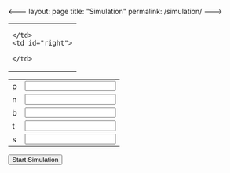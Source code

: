 <---
layout: page
title: "Simulation"
permalink: /simulation/
--->

<table>
  <tbody>
    <td>
      
    </td>
    <td id="right">
    
    </td>
  </tbody>
</table>


<form id="form" action="http://localhost:8000/graphs/" method="get">
<input type="hidden" name="present" value="1">
  
<table border="0">
<tbody>
  <tr>
    <td nowrap="nowrap">p</td>
    <td><input value="" id="mean" name="p"></td>
  </tr>
  <tr>
    <td nowrap="nowrap">n</td>
    <td><input value="" id="number of trials" name="n"></td>
  </tr>
  <tr>
    <td nowrap="nowrap">b</td>
    <td><input value="" id="size of bins" name="b"></td>
  </tr>
  <tr>
    <td nowrap="nowrap">t</td>
    <td><input value="" id="size of trials" name="t"></td>
  </tr>
  <tr>
    <td nowrap="nowrap">s</td>
    <td><input value="" name="s"></td>
  </tr>
</tbody>
</table>

<input type="submit" value="Start Simulation" >

</form>

<script>
  var f = document.getElementById("form");
  f.onsubmit=SubmitForm;
  function SubmitForm(event){
  var url = f.action;
  var data = (fetch(url, {
          method:"POST", 
          body: new FormData(f)
    })
    .then(response => response.json())
  )
  .then(data => data)
  .catch(error => alert("ERROR", error));
  
  alert(data);
  event.preventDefault();
  
  var maincontainer = document.getElementById("right")
  for(var key in data){
  alert(key + " = " + data[key]);
  }
  }
</script>
